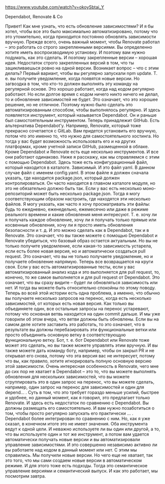 https://www.youtube.com/watch?v=okoySbtai_Y

Dependabot, Renovate & Co

Привет! Как мне узнать, что есть обновление зависимостями?
И я бы хотел, чтобы все это было максимально автоматизировано, потому что это утомительно, когда приходится постоянно обновлять зависимости вручную.
Прежде всего, очень важный момент, чтобы Renovate работал – это работать со строго закрепленными версиями.
Вы определенно хотите иметь воспроизводимую установку. И поэтому вам нужно подумать, как это сделать. И поэтому закрепленные версии – хорошая идея.
Недостаток строго закрепленных версий в том, что ты зацикливаешься ровно на одной версии.
Возникает вопрос – что с этим делать?
Первый вариант, чтобы вы регулярно запускали npm update.
Т. е. вы получите уведомление, когда появятся новые версии.
Но загвоздка в том, что кто-то должен выполнять эту команду на регулярной основе.
Это хорошо работает, когда над кодом регулярно работают. Но если долгое время с кодом ничего никто ничего не делал, то и обновление зависимостей не будет.
Это означает, что это хорошее решение, но не отличное. Поэтому нужно было сделать это автоматизированным способом, чтобы выполнялось регулярно.
И здесь появляется инструмент, который называется Dependabot. Он и раньше был самостоятельным инструментом. Теперь принадлежит GitHub.
Есть альтернатива Dependabot’у. Например, Renovate, который тоже прекрасно сочетается с GitLab.
Вам придется установить его вручную, потом что это именно то, что нужно для самостоятельного хостинга. Но тогда у вас будет возможность использовать его и на других платформах, кроме учетной записи GitHub, размещенной в облаке.
Кроме Dependabot и Renovate есть еще несколько инструментов. И все они работают одинаково.
Ниже я расскажу, как мы справляемся с этим с помощью Dependabot.
Здесь тоже есть конфигурационный файл, который находится в каталоге. Зависимый. И это файл yaml. В данном 
случае файл с именем config.yaml. В этом файле я должен сначала указать, где находится package.json, который должен контролироваться. 
Он часто находится в главном каталоге модуля, но это не обязательно должно быть так. 
Если у вас есть несколько моно-репозиторий может быть несколько package.json. 
Тогда я могу соответствующим образом настроить, где находятся эти несколько файлов.
Я могу указать, как часто я хочу просматривать эти файлы: будь то ежедневно, еженедельно, ежемесячно или даже в режиме реального времени и какие обновления меня интересуют. Т. е. хочу ли я получать каждое обновление, хочу ли я получать только прямые или косвенные обновления, хочу ли я просто иметь обновления безопасности и т. д. И это можно сделать как в Dependabot, так и в Renovate.
Это означает, что вы также можете с помощью Dependabot и Renovate убедиться, что базовый образ остается актуальным. 
Но вы не только получите уведомление, если какая-то зависимость устарела, если есть более новая версия, но и автоматически создаться pull request. 
Это означает, что вы не только получаете уведомление, но и получаете обновление напрямую.
Теперь все возвращается на круги своя. 
Если у вас есть автоматизированные тесты, если у вас автоматизированный анализ кода и это выполняется для 
pull request, то, конечно, то же самое выполняется и для pull request от Dependabot. 
Это означает, что вы сразу видите – будет ли обновляться зависимость или нет. 
И тогда вы можете быть относительно спокойны по этому поводу.
Теперь во всей этой истории есть одна проблема, а именно, что обычно вы получаете несколько запросов на перенос, когда есть несколько зависимостей, от которых есть новая версия.
Как только вы объединяете один, все остальные запросы на перенос устаревают, потому что основная ветвь находится на один commit дальше. 
И мы уже говорили об этом вчера, что ветви должны быть обновлены.
Если вы на самом деле хотите заставить это работать, то это означает, что в результате вы должны перебазировать эти функциональные ветки или просто объединить основную ветку в соответствующую функциональную ветку.
Бот, т. е. бот Dependabot или Renovate тоже может это сделать, но вы также можете управлять этим вручную. И вы также можете дать команду боту, например, чтобы он закрыл PR и не открывал его снова, потому что эта версия вас не интересует, потому что вы, как правило, хотите игнорировать полную основную версию этой зависимости.
Очень интересная особенность в Renovate, чего мне до сих пор не хватает в Dependabot – это то, что вы можете выполнять обновления для нескольких зависимостей, что вы можете сгруппировать это в один запрос на  перенос, что вы можете сделать, например, один запрос на перенос для зависимостей и один для depend… .
Суть в том, что это требует гораздо меньше усилий, быстрее и удобнее, но данный момент, как я говорил, это предлагает только Renovate.
И здесь есть недостаток по сравнению с Dependabot. Вы должны размещать его самостоятельно. И вам нужно позаботиться о том, чтобы просто регулярно запускать его практически … .
Dependabot более интегрирован по сравнению с ним. Но, как я уже сказал, в конечном итоге это не имеет значения.
Оба инструмента ведут к одной цели. И неважно используете ли вы один или другой, а то, что вы используете один и тот же инструмент, а потом вам удается автоматически получать новые версии и вы автоматизировали управление зависимостями. И это совершенно независимо активно ли вы работаете над кодом в данный момент или нет. С этим мы справились. Мы получили новые версии.
Но чего еще не хватает, так это того, что мы сами создаем новые версии в автоматическом режиме. И для этого тоже есть подходы. Тогда это семантическое управление версиями и семантический выпуск. И как это работает, мы посмотрим завтра. 